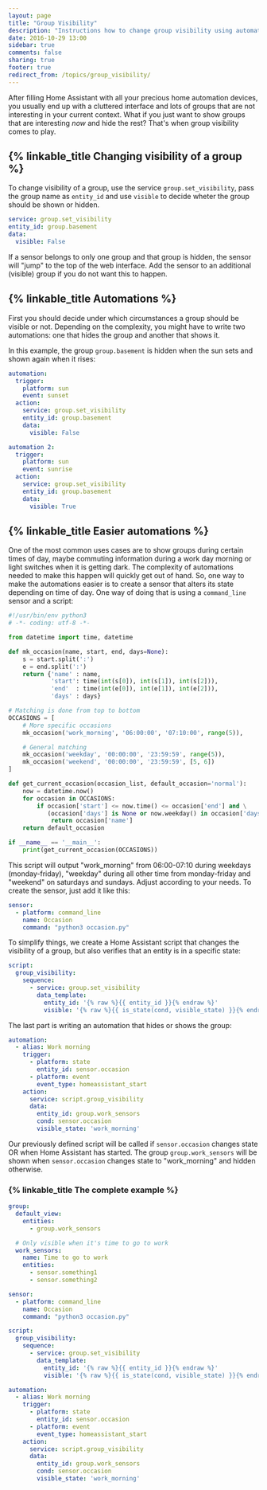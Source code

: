 ```yaml
---
layout: page
title: "Group Visibility"
description: "Instructions how to change group visibility using automations."
date: 2016-10-29 13:00
sidebar: true
comments: false
sharing: true
footer: true
redirect_from: /topics/group_visibility/
---
```


After filling Home Assistant with all your precious home automation devices, you usually end up with a cluttered interface and lots of groups that are not interesting in your current context. What if you just want to show groups that are interesting _now_ and hide the rest? That's when group visibility comes to play.

## {% linkable_title Changing visibility of a group %}

To change visibility of a group, use the service `group.set_visibility`, pass the group name as `entity_id` and use `visible` to decide wheter the group should be shown or hidden.

```yaml
service: group.set_visibility
entity_id: group.basement
data:
  visible: False
```

<p class='note'>
If a sensor belongs to only one group and that group is hidden, the sensor will "jump" to the top of the web interface. Add the sensor to an additional (visible) group if you do not want this to happen.
</p>

## {% linkable_title Automations %}

First you should decide under which circumstances a group should be visible or not. Depending on the complexity, you might have to write two automations: one that hides the group and another that shows it.

In this example, the group `group.basement` is hidden when the sun sets and shown again when it rises:

```yaml
automation:
  trigger:
    platform: sun
    event: sunset
  action:
    service: group.set_visibility
    entity_id: group.basement
    data:
      visible: False

automation 2:
  trigger:
    platform: sun
    event: sunrise
  action:
    service: group.set_visibility
    entity_id: group.basement
    data:
      visible: True
```

## {% linkable_title Easier automations %}

One of the most common uses cases are to show groups during certain times of day, maybe commuting information during a work day morning or light switches when it is getting dark. The complexity of automations needed to make this happen will quickly get out of hand. So, one way to make the automations easier is to create a sensor that alters its state depending on time of day. One way of doing that is using a `command_line` sensor and a script:

```python
#!/usr/bin/env python3
# -*- coding: utf-8 -*-

from datetime import time, datetime

def mk_occasion(name, start, end, days=None):
    s = start.split(':')
    e = end.split(':')
    return {'name' : name,
            'start': time(int(s[0]), int(s[1]), int(s[2])),
            'end'  : time(int(e[0]), int(e[1]), int(e[2])),
            'days' : days}

# Matching is done from top to bottom
OCCASIONS = [
    # More specific occasions
    mk_occasion('work_morning', '06:00:00', '07:10:00', range(5)),

    # General matching
    mk_occasion('weekday', '00:00:00', '23:59:59', range(5)),
    mk_occasion('weekend', '00:00:00', '23:59:59', [5, 6])
]

def get_current_occasion(occasion_list, default_occasion='normal'):
    now = datetime.now()
    for occasion in OCCASIONS:
        if occasion['start'] <= now.time() <= occasion['end'] and \
           (occasion['days'] is None or now.weekday() in occasion['days']):
            return occasion['name']
    return default_occasion

if __name__ == '__main__':
    print(get_current_occasion(OCCASIONS))
```

This script will output "work_morning" from 06:00-07:10 during weekdays (monday-friday), "weekday" during all other time from monday-friday and "weekend" on saturdays and sundays. Adjust according to your needs. To create the sensor, just add it like this:

```yaml
sensor:
  - platform: command_line
    name: Occasion
    command: "python3 occasion.py"
```

To simplify things, we create a Home Assistant script that changes the visibility of a group, but also verifies that an entity is in a specific state:

```yaml
script:
  group_visibility:
    sequence:
      - service: group.set_visibility
        data_template:
          entity_id: '{% raw %}{{ entity_id }}{% endraw %}'
          visible: '{% raw %}{{ is_state(cond, visible_state) }}{% endraw %}'
```

The last part is writing an automation that hides or shows the group:

```yaml
automation:
  - alias: Work morning
    trigger:
      - platform: state
        entity_id: sensor.occasion
      - platform: event
        event_type: homeassistant_start
    action:
      service: script.group_visibility
      data:
        entity_id: group.work_sensors
        cond: sensor.occasion
        visible_state: 'work_morning'
```

Our previously defined script will be called if `sensor.occasion` changes state OR when Home Assistant has started. The group `group.work_sensors` will be shown when `sensor.occasion` changes state to "work_morning" and hidden otherwise.

### {% linkable_title The complete example %}

```yaml
group:
  default_view:
    entities:
      - group.work_sensors

  # Only visible when it's time to go to work
  work_sensors:
    name: Time to go to work
    entities:
      - sensor.something1
      - sensor.something2

sensor:
  - platform: command_line
    name: Occasion
    command: "python3 occasion.py"

script:
  group_visibility:
    sequence:
      - service: group.set_visibility
        data_template:
          entity_id: '{% raw %}{{ entity_id }}{% endraw %}'
          visible: '{% raw %}{{ is_state(cond, visible_state) }}{% endraw %}'

automation:
  - alias: Work morning
    trigger:
      - platform: state
        entity_id: sensor.occasion
      - platform: event
        event_type: homeassistant_start
    action:
      service: script.group_visibility
      data:
        entity_id: group.work_sensors
        cond: sensor.occasion
        visible_state: 'work_morning'
```
